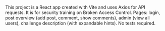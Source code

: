 <!-- Use this file to provide workspace-specific custom instructions to Copilot. For more details, visit https://code.visualstudio.com/docs/copilot/copilot-customization#_use-a-githubcopilotinstructionsmd-file -->

This project is a React app created with Vite and uses Axios for API requests. It is for security training on Broken Access Control. Pages: login, post overview (add post, comment, show comments), admin (view all users), challenge description (with expandable hints). No tests required.
